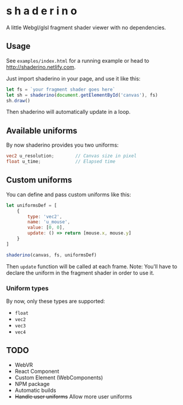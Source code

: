 # s h a d e r i n o

A little Webgl/glsl fragment shader viewer with no dependencies.

## Usage

See `examples/index.html` for a running example or head to http://shaderino.netlify.com.

Just import shaderino in your page, and use it like this:

```javascript
let fs = `your fragment shader goes here`
let sh = shaderino(document.getElementById('canvas'), fs)
sh.draw()
```

Then shaderino will automatically update in a loop.

## Available uniforms

By now shaderino provides you two uniforms:

```glsl
vec2 u_resolution;        // Canvas size in pixel
float u_time;             // Elapsed time
```

## Custom uniforms

You can define and pass custom uniforms like this:

```javascript
let uniformsDef = [
    {
        type: 'vec2',
        name: 'u_mouse',
        value: [0, 0],
        update: () => return [mouse.x, mouse.y]
    }
]

shaderino(canvas, fs, uniformsDef)
```
Then `update` function will be called at each frame.
Note: You'll have to declare the uniform in the fragment shader in order to use it.

### Uniform types
By now, only these types are supported:

- `float`
- `vec2`
- `vec3`
- `vec4`


## TODO

- WebVR
- React Component
- Custom Element (WebComponents)
- NPM package
- Automatic builds
- ~~Handle user uniforms~~ Allow more user uniforms